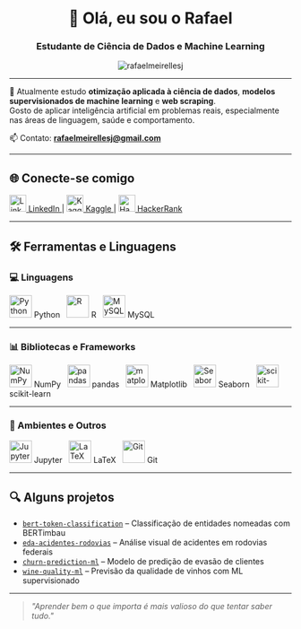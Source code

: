 <h1 align="center">👋 Olá, eu sou o Rafael</h1>
<h3 align="center">Estudante de Ciência de Dados e Machine Learning</h3>

<p align="center">
  <img src="https://komarev.com/ghpvc/?username=rafaelmeirellesj&label=Visualizações%20de%20perfil&color=0e75b6&style=flat" alt="rafaelmeirellesj" />
</p>

---

🎯 Atualmente estudo **otimização aplicada à ciência de dados**, **modelos supervisionados de machine learning** e **web scraping**.  
Gosto de aplicar inteligência artificial em problemas reais, especialmente nas áreas de linguagem, saúde e comportamento.

📫 Contato: **rafaelmeirellesj@gmail.com**

---

## 🌐 Conecte-se comigo

<p align="left">
  <a href="https://www.linkedin.com/in/rafaelmeirellesjorge" target="_blank">
    <img src="https://raw.githubusercontent.com/rahuldkjain/github-profile-readme-generator/master/src/images/icons/Social/linked-in-alt.svg" alt="LinkedIn" height="30" width="30" /> LinkedIn
  </a> |
  <a href="https://www.kaggle.com/rafaelmjorge" target="_blank">
    <img src="https://raw.githubusercontent.com/rahuldkjain/github-profile-readme-generator/master/src/images/icons/Social/kaggle.svg" alt="Kaggle" height="30" width="30" /> Kaggle
  </a> |
  <a href="https://www.hackerrank.com/rafael_mj" target="_blank">
    <img src="https://raw.githubusercontent.com/rahuldkjain/github-profile-readme-generator/master/src/images/icons/Social/hackerrank.svg" alt="HackerRank" height="30" width="30" /> HackerRank
  </a>
</p>

---

## 🛠️ Ferramentas e Linguagens

### 💻 Linguagens

<p align="left">
  <img src="https://cdn.jsdelivr.net/gh/devicons/devicon/icons/python/python-original.svg" width="40" alt="Python" /> Python &nbsp;
  <img src="https://cdn.jsdelivr.net/gh/devicons/devicon/icons/r/r-original.svg" width="40" alt="R" /> R &nbsp;
  <img src="https://cdn.jsdelivr.net/gh/devicons/devicon/icons/mysql/mysql-original-wordmark.svg" width="40" alt="MySQL" /> MySQL
</p>

---

### 📊 Bibliotecas e Frameworks

<p align="left">
  <img src="https://cdn.jsdelivr.net/gh/devicons/devicon/icons/numpy/numpy-original.svg" width="40" alt="NumPy" /> NumPy &nbsp;
  <img src="https://cdn.jsdelivr.net/gh/devicons/devicon/icons/pandas/pandas-original.svg" width="40" alt="pandas" /> pandas &nbsp;
  <img src="https://cdn.jsdelivr.net/gh/devicons/devicon/icons/matplotlib/matplotlib-original.svg" width="40" alt="matplotlib" /> Matplotlib &nbsp;
  <img src="https://seaborn.pydata.org/_images/logo-mark-lightbg.svg" width="40" alt="Seaborn" /> Seaborn &nbsp;
  <img src="https://upload.wikimedia.org/wikipedia/commons/0/05/Scikit_learn_logo_small.svg" width="40" alt="scikit-learn" /> scikit-learn
</p>

---

### 🧪 Ambientes e Outros

<p align="left">
  <img src="https://cdn.jsdelivr.net/gh/devicons/devicon/icons/jupyter/jupyter-original.svg" width="40" alt="Jupyter" /> Jupyter &nbsp;
  <img src="https://cdn.jsdelivr.net/gh/devicons/devicon/icons/latex/latex-original.svg" width="40" alt="LaTeX" /> LaTeX &nbsp;
  <img src="https://cdn.jsdelivr.net/gh/devicons/devicon/icons/git/git-original.svg" width="40" alt="Git" /> Git
</p>

---

## 🔍 Alguns projetos

- [`bert-token-classification`](https://github.com/RafaelMeirellesJ/bert-token-classification) – Classificação de entidades nomeadas com BERTimbau  
- [`eda-acidentes-rodovias`](https://github.com/RafaelMeirellesJ/eda-acidentes-rodovias) – Análise visual de acidentes em rodovias federais  
- [`churn-prediction-ml`](https://github.com/RafaelMeirellesJ/churn-prediction-ml) – Modelo de predição de evasão de clientes  
- [`wine-quality-ml`](https://github.com/RafaelMeirellesJ/wine-quality-ml) – Previsão da qualidade de vinhos com ML supervisionado  

---

> _"Aprender bem o que importa é mais valioso do que tentar saber tudo."_
